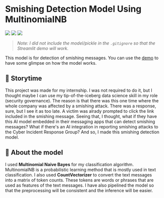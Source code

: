 # Smishing Detection Model Using MultinomialNB
![](https://img.shields.io/badge/Code-Python-informational?style=flat&logo=python&logoColor=white&color=2bbc8a)
![](https://img.shields.io/badge/AI-Pandas-informational?style=flat&logo=pandas&logoColor=white&color=2bbc8a)
![](https://img.shields.io/badge/AI-ScikitLearn-informational?style=flat&logo=scikitlearn&logoColor=white&color=2bbc8a)

> *Note: I did not include the model/pickle in the `.gitignore` so that the Streamlit demo will work.*

This model is for detection of smishing messages. You can use the [demo](https://smishing-detector-using-multinomial-nb-demo.streamlit.app/) to have some glimpse on how the model works.

## 📖 Storytime
This project was made for my internship. I was not required to do it, but I thought maybe I can use my tip-of-the-iceberg data science skill in my role (security governance). The reason is that there was this one time where the whole company was affected by a smishing attack. There was a response, sure, but I see it as too late. A victim was alrady prompted to click the link included in the smishing message. Seeing that, I thought, what if they have this AI model embedded in their messaging apps that can detect smishing messages? What if there's an AI integration in reporting smishing attacks to the Cyber Incident Response Group? And so, I made this smishing detection model.

## 🤖 About the model
I used **Multinomial Naive Bayes** for my classification algorithm. MultinomialNB is a probabilistic learning method that is mostly used in text classification. I also used **CountVectorizer** to convert the text messages into a matrix of token counts. These tokens are words or phrases that are used as features of the text messages. I have also pipelined the model so that the preprocessing will be consistent and the inference will be easier.
